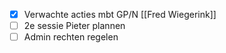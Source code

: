 - [x] Verwachte acties mbt GP/N [[Fred Wiegerink]]
- [ ] 2e sessie Pieter plannen
- [ ] Admin rechten regelen
